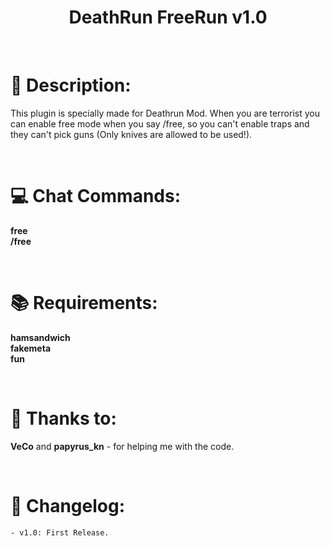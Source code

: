 <h1 align="center">DeathRun FreeRun v1.0</h1>

<br />

# :page_facing_up: Description:
This plugin is specially made for Deathrun Mod. When you are terrorist you can enable free mode when you say /free, so you can't enable traps and they can't pick guns (Only knives are allowed to be used!).

<br />

# :computer: Chat Commands:
**free**<br />
**/free**

<br />

# :books: Requirements:
**hamsandwich**<br />
**fakemeta**<br />
**fun**

<br />

# :handshake: Thanks to:

**VeCo** and **papyrus_kn** - for helping me with the code.

<br />

# :scroll: Changelog:
    - v1.0: First Release.

